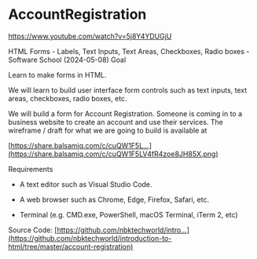 # AccountRegistration
https://www.youtube.com/watch?v=5j8Y4YDUGjU

HTML Forms - Labels, Text Inputs, Text Areas, Checkboxes, Radio boxes - Software School (2024-05-08)
Goal

Learn to make forms in HTML.

We will learn to build user interface form controls such as text inputs, text areas, checkboxes, radio boxes, etc.

We will build a form for Account Registration. Someone is coming in to a business website to create an account and use their services. The wireframe / draft for what we are going to build is available at

[https://share.balsamiq.com/c/cuQW1F5L...](https://share.balsamiq.com/c/cuQW1F5LV4fR4zoe8JH85X.png)

Requirements

- A text editor such as Visual Studio Code.

- A web browser such as Chrome, Edge, Firefox, Safari, etc.

- Terminal (e.g. CMD.exe, PowerShell, macOS Terminal, iTerm 2, etc)

Source Code: [https://github.com/nbktechworld/intro...](https://github.com/nbktechworld/introduction-to-html/tree/master/account-registration)
